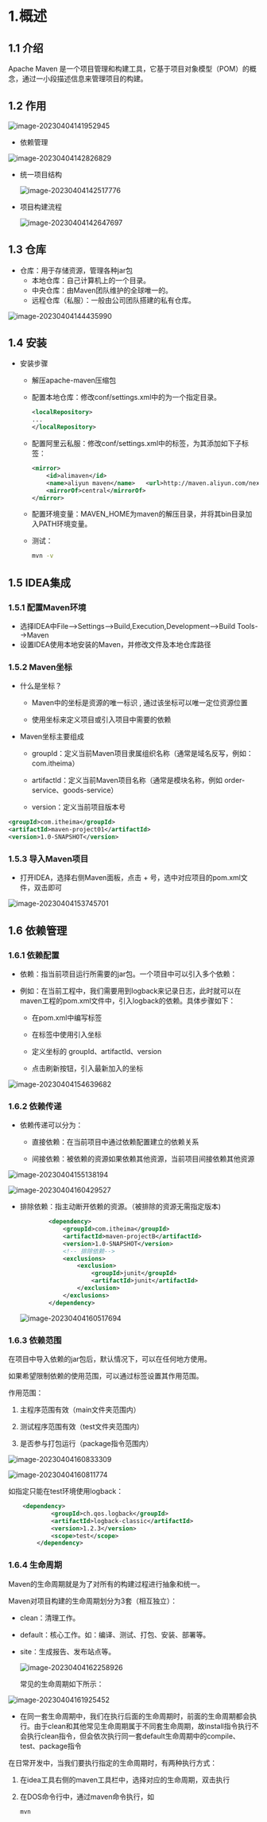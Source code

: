 # 1.概述

## 1.1 介绍

Apache Maven 是一个项目管理和构建工具，它基于项目对象模型（POM）的概念，通过一小段描述信息来管理项目的构建。

## 1.2 作用

![image-20230404141952945](https://typora-picsbed.oss-cn-shanghai.aliyuncs.com/typora/image-20230404141952945.png?x-os)

- 依赖管理

![image-20230404142826829](https://typora-picsbed.oss-cn-shanghai.aliyuncs.com/typora/image-20230404142826829.png?x-os)

- 统一项目结构

  ![image-20230404142517776](https://typora-picsbed.oss-cn-shanghai.aliyuncs.com/typora/image-20230404142517776.png?x-os)

- 项目构建流程

  ![image-20230404142647697](https://typora-picsbed.oss-cn-shanghai.aliyuncs.com/typora/image-20230404142647697.png?x-os)

## 1.3 仓库

- 仓库：用于存储资源，管理各种jar包
  - 本地仓库：自己计算机上的一个目录。
  - 中央仓库：由Maven团队维护的全球唯一的。
  - 远程仓库（私服）：一般由公司团队搭建的私有仓库。

![image-20230404144435990](https://typora-picsbed.oss-cn-shanghai.aliyuncs.com/typora/image-20230404144435990.png?x-os)

## 1.4 安装

- 安装步骤

  - 解压apache-maven压缩包

  - 配置本地仓库：修改conf/settings.xml中的<localRespository>为一个指定目录。

    ```xml
    <localRepository>
    ...
    </localRepository>
    ```

  - 配置阿里云私服：修改conf/settings.xml中的<mirror>标签，为其添加如下子标签：

    ```xml
    <mirror>  
        <id>alimaven</id>  
        <name>aliyun maven</name>   <url>http://maven.aliyun.com/nexus/content/groups/public/</url>
        <mirrorOf>central</mirrorOf>          
    </mirror>
    ```

  - 配置环境变量：MAVEN_HOME为maven的解压目录，并将其bin目录加入PATH环境变量。

  - 测试：

    ```bash
    mvn -v
    ```

## 1.5 IDEA集成

### 1.5.1 配置Maven环境

- 选择IDEA中File-->Settings-->Build,Execution,Development-->Build Tools-->Maven
- 设置IDEA使用本地安装的Maven，并修改文件及本地仓库路径

### 1.5.2 Maven坐标

- 什么是坐标？

  * Maven中的坐标是资源的唯一标识 , 通过该坐标可以唯一定位资源位置

  * 使用坐标来定义项目或引入项目中需要的依赖


- Maven坐标主要组成

  * groupId：定义当前Maven项目隶属组织名称（通常是域名反写，例如：com.itheima）

  * artifactId：定义当前Maven项目名称（通常是模块名称，例如 order-service、goods-service）

  * version：定义当前项目版本号

```xml
<groupId>com.itheima</groupId>
<artifactId>maven-project01</artifactId>
<version>1.0-SNAPSHOT</version>
```

### 1.5.3 导入Maven项目

- 打开IDEA，选择右侧Maven面板，点击 + 号，选中对应项目的pom.xml文件，双击即可

![image-20230404153745701](https://typora-picsbed.oss-cn-shanghai.aliyuncs.com/typora/image-20230404153745701.png?x-os)

## 1.6 依赖管理

### 1.6.1 依赖配置

- 依赖：指当前项目运行所需要的jar包。一个项目中可以引入多个依赖：


- 例如：在当前工程中，我们需要用到logback来记录日志，此时就可以在maven工程的pom.xml文件中，引入logback的依赖。具体步骤如下：

  - 在pom.xml中编写<dependencies>标签


  - 在<dependencies>标签中使用<dependency>引入坐标


  - 定义坐标的 groupId、artifactId、version
  - 点击刷新按钮，引入最新加入的坐标

![image-20230404154639682](https://typora-picsbed.oss-cn-shanghai.aliyuncs.com/typora/image-20230404154639682.png?x-os)

### 1.6.2 依赖传递

- 依赖传递可以分为：

  - 直接依赖：在当前项目中通过依赖配置建立的依赖关系


  - 间接依赖：被依赖的资源如果依赖其他资源，当前项目间接依赖其他资源

![image-20230404155138194](https://typora-picsbed.oss-cn-shanghai.aliyuncs.com/typora/image-20230404155138194.png?x-os)

![image-20230404160429527](https://typora-picsbed.oss-cn-shanghai.aliyuncs.com/typora/image-20230404160429527.png?x-os)

- 排除依赖：指主动断开依赖的资源。（被排除的资源无需指定版本)

  ```xml
          <dependency>
              <groupId>com.itheima</groupId>
              <artifactId>maven-projectB</artifactId>
              <version>1.0-SNAPSHOT</version>
              <!-- 排除依赖-->
              <exclusions>
                  <exclusion>
                      <groupId>junit</groupId>
                      <artifactId>junit</artifactId>
                  </exclusion>
              </exclusions>
          </dependency>
  ```

  ![image-20230404160517694](https://typora-picsbed.oss-cn-shanghai.aliyuncs.com/typora/image-20230404160517694.png?x-os)

### 1.6.3 依赖范围

在项目中导入依赖的jar包后，默认情况下，可以在任何地方使用。

如果希望限制依赖的使用范围，可以通过<scope>标签设置其作用范围。

作用范围：

1. 主程序范围有效（main文件夹范围内）

2. 测试程序范围有效（test文件夹范围内）

3. 是否参与打包运行（package指令范围内）

![image-20230404160833309](https://typora-picsbed.oss-cn-shanghai.aliyuncs.com/typora/image-20230404160833309.png?x-os)

![image-20230404160811774](https://typora-picsbed.oss-cn-shanghai.aliyuncs.com/typora/image-20230404160811774.png?x-os)

如指定只能在test环境使用logback：

```xml
    <dependency>
            <groupId>ch.qos.logback</groupId>
            <artifactId>logback-classic</artifactId>
            <version>1.2.3</version>
            <scope>test</scope>
        </dependency>
```



### 1.6.4 生命周期

Maven的生命周期就是为了对所有的构建过程进行抽象和统一。

Maven对项目构建的生命周期划分为3套（相互独立）：

- clean：清理工作。

- default：核心工作。如：编译、测试、打包、安装、部署等。

- site：生成报告、发布站点等。

  ![image-20230404162258926](https://typora-picsbed.oss-cn-shanghai.aliyuncs.com/typora/image-20230404162258926.png?x-os)

  常见的生命周期如下所示：

![image-20230404161925452](https://typora-picsbed.oss-cn-shanghai.aliyuncs.com/typora/image-20230404161925452.png?x-os)

- 在同一套生命周期中，我们在执行后面的生命周期时，前面的生命周期都会执行。由于clean和其他常见生命周期属于不同套生命周期，故install指令执行不会执行clean指令，但会依次执行同一套default生命周期中的compile、test、package指令

在日常开发中，当我们要执行指定的生命周期时，有两种执行方式：

1. 在idea工具右侧的maven工具栏中，选择对应的生命周期，双击执行
2. 在DOS命令行中，通过maven命令执行，如

   ```bash
   mvn 
   ```

   